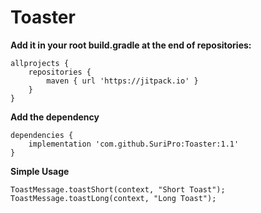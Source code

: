 # Toaster
  **Add it in your root build.gradle at the end of repositories:**
	
	allprojects {
		repositories {
			maven { url 'https://jitpack.io' }
		}
	}
  
  **Add the dependency**

	dependencies {
		implementation 'com.github.SuriPro:Toaster:1.1'
	}

 **Simple Usage**
 
	ToastMessage.toastShort(context, "Short Toast");
	ToastMessage.toastLong(context, "Long Toast");
